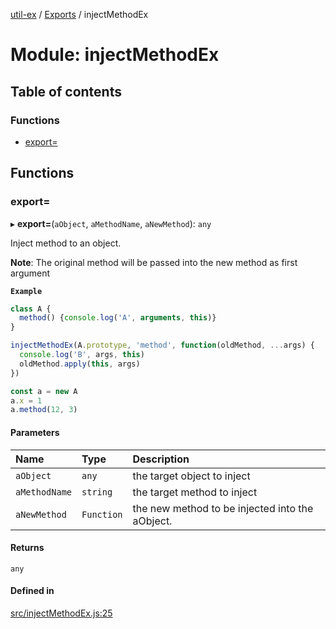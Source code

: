 [util-ex](../README.md) / [Exports](../modules.md) / injectMethodEx

# Module: injectMethodEx

## Table of contents

### Functions

- [export&#x3D;](injectMethodEx.md#export&#x3D;)

## Functions

### export&#x3D;

▸ **export=**(`aObject`, `aMethodName`, `aNewMethod`): `any`

Inject method to an object.

**Note**: The original method will be passed into the new method as first argument

**`Example`**

```ts
class A {
  method() {console.log('A', arguments, this)}
}

injectMethodEx(A.prototype, 'method', function(oldMethod, ...args) {
  console.log('B', args, this)
  oldMethod.apply(this, args)
})

const a = new A
a.x = 1
a.method(12, 3)
```

#### Parameters

| Name | Type | Description |
| :------ | :------ | :------ |
| `aObject` | `any` | the target object to inject |
| `aMethodName` | `string` | the target method to inject |
| `aNewMethod` | `Function` | the new method to be injected into the aObject. |

#### Returns

`any`

#### Defined in

[src/injectMethodEx.js:25](https://github.com/snowyu/util-ex.js/blob/f71e464/src/injectMethodEx.js#L25)
